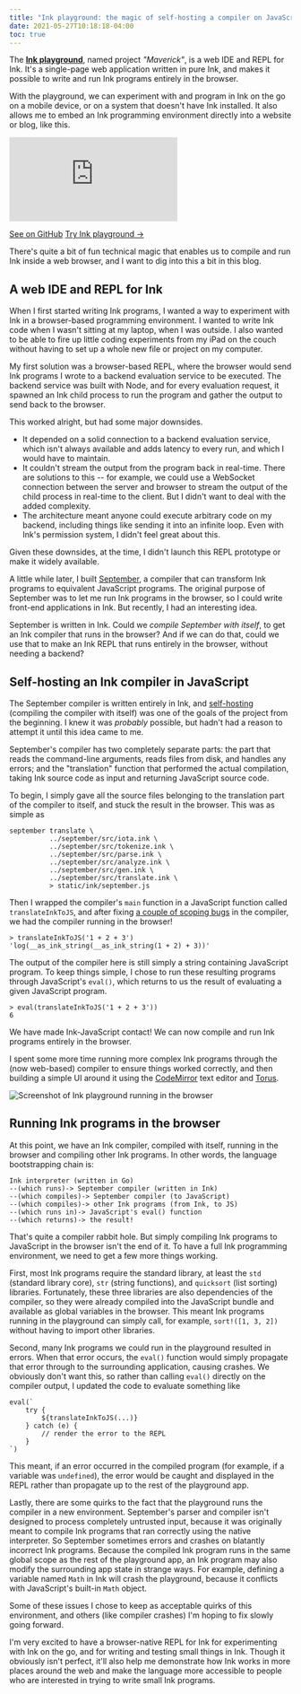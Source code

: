 ```yaml
---
title: "Ink playground: the magic of self-hosting a compiler on JavaScript"
date: 2021-05-27T10:18:18-04:00
toc: true
---
```


The [**Ink playground**](https://play.dotink.co), named project _"Maverick"_, is a web IDE and REPL for Ink. It's a single-page web application written in pure Ink, and makes it possible to write and run Ink programs entirely in the browser.

With the playground, we can experiment with and program in Ink on the go on a mobile device, or on a system that doesn't have Ink installed. It also allows me to embed an Ink programming environment directly into a website or blog, like this.

<iframe src="https://play.dotink.co/?embed=1" frameborder="0" class="maverick"></iframe>

<a href="https://github.com/thesephist/maverick" class="button">See on GitHub</a>
<a href="https://play.dotink.co/" class="button">Try Ink playground &rarr;</a>

There's quite a bit of fun technical magic that enables us to compile and run Ink inside a web browser, and I want to dig into this a bit in this blog.

## A web IDE and REPL for Ink

When I first started writing Ink programs, I wanted a way to experiment with Ink in a browser-based programming environment. I wanted to write Ink code when I wasn't sitting at my laptop, when I was outside. I also wanted to be able to fire up little coding experiments from my iPad on the couch without having to set up a whole new file or project on my computer.

My first solution was a browser-based REPL, where the browser would send Ink programs I wrote to a backend evaluation service to be executed. The backend service was built with Node, and for every evaluation request, it spawned an Ink child process to run the program and gather the output to send back to the browser.

This worked alright, but had some major downsides.

- It depended on a solid connection to a backend evaluation service, which isn't always available and adds latency to every run, and which I would have to maintain.
- It couldn't stream the output from the program back in real-time. There are solutions to this -- for example, we could use a WebSocket connection between the server and browser to stream the output of the child process in real-time to the client. But I didn't want to deal with the added complexity.
- The architecture meant anyone could execute arbitrary code on my backend, including things like sending it into an infinite loop. Even with Ink's permission system, I didn't feel great about this.

Given these downsides, at the time, I didn't launch this REPL prototype or make it widely available.

A little while later, I built [September](/posts/september/), a compiler that can transform Ink programs to equivalent JavaScript programs. The original purpose of September was to let me run Ink programs in the browser, so I could write front-end applications in Ink. But recently, I had an interesting idea.

September is written in Ink. Could we _compile September with itself_, to get an Ink compiler that runs in the browser? And if we can do that, could we use that to make an Ink REPL that runs entirely in the browser, without needing a backend?

## Self-hosting an Ink compiler in JavaScript

The September compiler is written entirely in Ink, and [self-hosting](https://en.wikipedia.org/wiki/Self-hosting_(compilers)) (compiling the compiler with itself) was one of the goals of the project from the beginning. I knew it was _probably_ possible, but hadn't had a reason to attempt it until this idea came to me.

September's compiler has two completely separate parts: the part that reads the command-line arguments, reads files from disk, and handles any errors; and the "translation" function that performed the actual compilation, taking Ink source code as input and returning JavaScript source code.

To begin, I simply gave all the source files belonging to the translation part of the compiler to itself, and stuck the result in the browser. This was as simple as

```
september translate \
          ../september/src/iota.ink \
          ../september/src/tokenize.ink \
          ../september/src/parse.ink \
          ../september/src/analyze.ink \
          ../september/src/gen.ink \
          ../september/src/translate.ink \
          > static/ink/september.js
```

Then I wrapped the compiler's `main` function in a JavaScript function called `translateInkToJS`, and after fixing [a couple of scoping bugs](https://github.com/thesephist/september/commit/cda911684b3b140d2ad8efd667753fa3fd0a348f) in the compiler, we had the compiler running in the browser!

```
> translateInkToJS('1 + 2 + 3')
'log(__as_ink_string(__as_ink_string(1 + 2) + 3))'
```

The output of the compiler here is still simply a string containing JavaScript program. To keep things simple, I chose to run these resulting programs through JavaScript's `eval()`, which returns to us the result of evaluating a given JavaScript program.

```
> eval(translateInkToJS('1 + 2 + 3'))
6
```

We have made Ink-JavaScript contact! We can now compile and run Ink programs entirely in the browser.

I spent some more time running more complex Ink programs through the (now web-based) compiler to ensure things worked correctly, and then building a simple UI around it using the [CodeMirror](https://codemirror.net) text editor and [Torus](https://github.com/thesephist/torus).

![Screenshot of Ink playground running in the browser](/img/maverick.png)

## Running Ink programs in the browser

At this point, we have an Ink compiler, compiled with itself, running in the browser and compiling other Ink programs. In other words, the language bootstrapping chain is:

```
Ink interpreter (written in Go)
--(which runs)-> September compiler (written in Ink)
--(which compiles)-> September compiler (to JavaScript)
--(which compiles)-> other Ink programs (from Ink, to JS)
--(which runs in)-> JavaScript's eval() function
--(which returns)-> the result!
```

That's quite a compiler rabbit hole. But simply compiling Ink programs to JavaScript in the browser isn't the end of it. To have a full Ink programming environment, we need to get a few more things working.

First, most Ink programs require the standard library, at least the `std` (standard library core), `str` (string functions), and `quicksort` (list sorting) libraries. Fortunately, these three libraries are also dependencies of the compiler, so they were already compiled into the JavaScript bundle and available as global variables in the browser. This meant Ink programs running in the playground can simply call, for example, `sort!([1, 3, 2])` without having to import other libraries.

Second, many Ink programs we could run in the playground resulted in errors. When that error occurs, the `eval()` function would simply propagate that error through to the surrounding application, causing crashes. We obviously don't want this, so rather than calling `eval()` directly on the compiler output, I updated the code to evaluate something like

```
eval(`
	try {
		${translateInkToJS(...)}
	} catch (e) {
		// render the error to the REPL
	}
`)
```

This meant, if an error occurred in the compiled program (for example, if a variable was `undefined`), the error would be caught and displayed in the REPL rather than propagate up to the rest of the playground app.

Lastly, there are some quirks to the fact that the playground runs the compiler in a new environment. September's parser and compiler isn't designed to process completely untrusted input, because it was originally meant to compile Ink programs that ran correctly using the native interpreter. So September sometimes errors and crashes on blatantly incorrect Ink programs. Because the compiled Ink program runs in the same global scope as the rest of the playground app, an Ink program may also modify the surrounding app state in strange ways. For example, defining a variable named `Math` in Ink will crash the playground, because it conflicts with JavaScript's built-in `Math` object.

Some of these issues I chose to keep as acceptable quirks of this environment, and others (like compiler crashes) I'm hoping to fix slowly going forward.

I'm very excited to have a browser-native REPL for Ink for experimenting with Ink on the go, and for writing and testing small things in Ink. Though it obviously isn't perfect, it'll also help me demonstrate how Ink works in more places around the web and make the language more accessible to people who are interested in trying to write small Ink programs.

